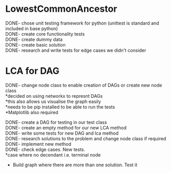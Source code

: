 # LowestCommonAncestor
DONE- chose unit testing framework for python (unittest is standard and included in base python)   
DONE- create core functionality tests   
DONE- create dummy data   
DONE- create basic solution  
DONE- research and write tests for edge cases we didn't consider  

# LCA for DAG
DONE- change node class to enable creation of DAGs or create new node class  
*decided on using networkx to represnt DAGs   
*this also allows us visualise the graph easily    
*needs to be pip installed to be able to run the tests     
*Matplotlib also required    

DONE- create a DAG for testing in our test class  
DONE- create an empty method for our new LCA method  
DONE- write some tests for new DAG and lca method  
DONE- research solutions to the problem and change node class if required  
DONE- implement new method  
DONE- check edge cases. New tests.    
*case where no decendant i.e. terminal node     
* Build graph where there are more than one solution. Test it    